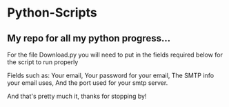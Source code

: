 # Python-Scripts

## My repo for all my python progress...

For the file Download.py you will need to put in the fields required below for the script to run properly

Fields such as:
  Your email,
  Your password for your email,
  The SMTP info your email uses,
  And the port used for your smtp server.

And that's pretty much it, thanks for stopping by!
